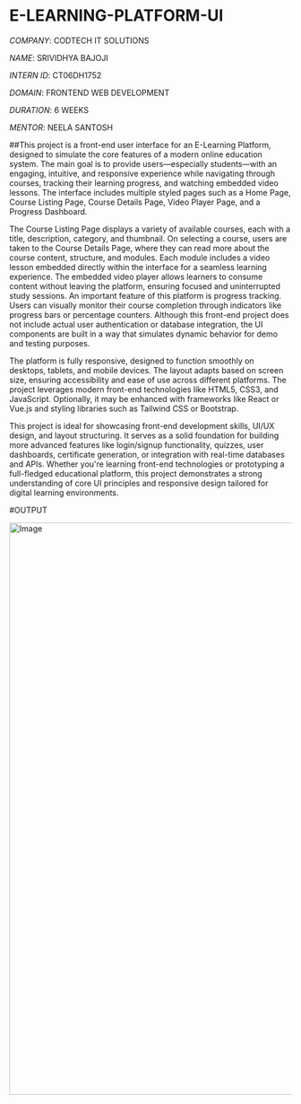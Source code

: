 # E-LEARNING-PLATFORM-UI

*COMPANY*: CODTECH IT SOLUTIONS

*NAME*: SRIVIDHYA BAJOJI

*INTERN ID*: CT06DH1752

*DOMAIN*: FRONTEND WEB DEVELOPMENT

*DURATION*: 6 WEEKS

*MENTOR*: NEELA SANTOSH

##This project is a front-end user interface for an E-Learning Platform, designed to simulate the core features of a modern online education system. The main goal is to provide users—especially students—with an engaging, intuitive, and responsive experience while navigating through courses, tracking their learning progress, and watching embedded video lessons. The interface includes multiple styled pages such as a Home Page, Course Listing Page, Course Details Page, Video Player Page, and a Progress Dashboard.

The Course Listing Page displays a variety of available courses, each with a title, description, category, and thumbnail. On selecting a course, users are taken to the Course Details Page, where they can read more about the course content, structure, and modules. Each module includes a video lesson embedded directly within the interface for a seamless learning experience. The embedded video player allows learners to consume content without leaving the platform, ensuring focused and uninterrupted study sessions.
An important feature of this platform is progress tracking. Users can visually monitor their course completion through indicators like progress bars or percentage counters. Although this front-end project does not include actual user authentication or database integration, the UI components are built in a way that simulates dynamic behavior for demo and testing purposes.

The platform is fully responsive, designed to function smoothly on desktops, tablets, and mobile devices. The layout adapts based on screen size, ensuring accessibility and ease of use across different platforms. The project leverages modern front-end technologies like HTML5, CSS3, and JavaScript. Optionally, it may be enhanced with frameworks like React or Vue.js and styling libraries such as Tailwind CSS or Bootstrap.

This project is ideal for showcasing front-end development skills, UI/UX design, and layout structuring. It serves as a solid foundation for building more advanced features like login/signup functionality, quizzes, user dashboards, certificate generation, or integration with real-time databases and APIs. Whether you're learning front-end technologies or prototyping a full-fledged educational platform, this project demonstrates a strong understanding of core UI principles and responsive design tailored for digital learning environments.

#OUTPUT

<img width="1920" height="1020" alt="Image" src="https://github.com/user-attachments/assets/420c93bd-40c3-472e-a9d7-bbbc06a0683f" />








